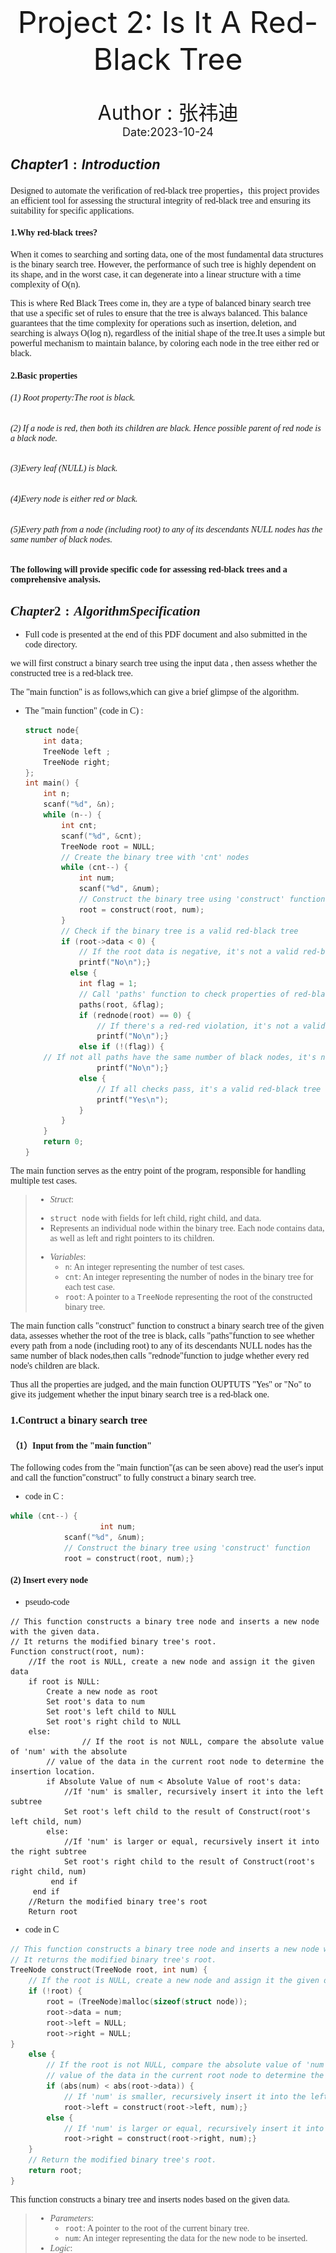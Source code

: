 <br><br><br><br><br><br><br><br><br><br><br><br><br><br><br><br><br><br><br><center><font size = 7>Project 2: Is It A Red-Black Tree</font></center>



<br>

<center><font size = 6>Author : 张祎迪</center></font>

<center><font size = 4.5>Date:2023-10-24</center></font>

<div STYLE="page-break-after: always;"></div>



## $Chapter 1: Introduction$

<font face=Times New Roman>

Designed to automate the verification of red-black tree properties，this project provides an efficient tool for assessing the structural integrity of red-black tree and ensuring its suitability for specific applications.

#### 1.Why red-black trees?

When it comes to searching and sorting data, one of the most fundamental data structures is the binary search tree. However, the performance of such tree is highly dependent on its shape, and in the worst case, it can degenerate into a linear structure with a time complexity of O(n). 

This is where Red Black Trees come in, they are a type of balanced binary search tree that use a specific set of rules to ensure that the tree is always balanced. This balance guarantees that the time complexity for operations such as insertion, deletion, and searching is always O(log n), regardless of the initial shape of the tree.It uses a simple but powerful mechanism to maintain balance, by coloring each node in the tree either red or black. 

#### 2.Basic properties

###### (1) Root property:The root is black.

###### (2) If a node is red, then both its children are black. Hence possible parent of red node is a black node.

###### (3)Every leaf (NULL) is black.

###### (4)Every node is either red or black.

###### (5)Every path from a node (including root) to any of its descendants NULL nodes has the same number of black nodes.

**The following will provide specific code for assessing red-black trees and a comprehensive analysis.**

## $Chapter 2:  Algorithm Specification$

* Full code is presented at the end of this PDF document and also submitted in the code directory.

we will first construct a binary search tree using the input data , then assess whether the constructed tree is a red-black tree.

The "main function" is as follows,which can give a brief glimpse of the algorithm.

* The "main function" (code in C) :

  ```C
  struct node{
      int data;
      TreeNode left ;
      TreeNode right;
  };
  int main() {
      int n;
      scanf("%d", &n);
      while (n--) {
          int cnt;
          scanf("%d", &cnt);
          TreeNode root = NULL;
          // Create the binary tree with 'cnt' nodes
          while (cnt--) {
              int num;
              scanf("%d", &num);
              // Construct the binary tree using 'construct' function
              root = construct(root, num);
          }
          // Check if the binary tree is a valid red-black tree
          if (root->data < 0) {
              // If the root data is negative, it's not a valid red-black tree
              printf("No\n");} 
        	else {
              int flag = 1;
              // Call 'paths' function to check properties of red-black tree
              paths(root, &flag);
              if (rednode(root) == 0) {
                  // If there's a red-red violation, it's not a valid red-black tree
                  printf("No\n");} 
              else if (!(flag)) {
      // If not all paths have the same number of black nodes, it's not a valid red-black tree
                  printf("No\n");}
              else {
                  // If all checks pass, it's a valid red-black tree
                  printf("Yes\n");
              }
          }
      }
      return 0;
  }
  ```

The main function serves as the  entry point of the program, responsible for handling multiple test cases.

> * *Struct*:
>  - `struct node` with fields for left child, right child, and data.
>   - Represents an individual node within the binary tree. Each node contains data, as well as left and right pointers to its children.
> * *Variables*:
>   - `n`: An integer representing the number of test cases.
>   - `cnt`: An integer representing the number of nodes in the binary tree for each test case.
>   - `root`: A pointer to a `TreeNode` representing the root of the constructed binary tree.
> 

<div STYLE="page-break-after: always;"></div>

The main function calls "construct" function to construct a binary search tree of the given data, assesses whether the root of the tree is black, calls "paths"function to see  whether every path from a node (including root) to any of its descendants NULL nodes has the same number of black nodes,then calls "rednode"function to judge whether every red node's  children are black. 

Thus all the properties are judged, and the main function OUPTUTS "Yes" or "No" to give its judgement whether the input binary search tree is a red-black one.



### 1.Contruct a binary search tree

#### （1）Input from the "main function"

The following codes  from the "main function"(as can be seen above) read the user's input and call the function"construct" to fully construct a binary search tree.

* code in C :

```C
while (cnt--) {
  					int num;
            scanf("%d", &num);
            // Construct the binary tree using 'construct' function
            root = construct(root, num);}
```

#### (2) Insert every node

* pseudo-code

```pseudocode
// This function constructs a binary tree node and inserts a new node with the given data.
// It returns the modified binary tree's root.
Function construct(root, num):
    //If the root is NULL, create a new node and assign it the given data
    if root is NULL:
        Create a new node as root
        Set root's data to num
        Set root's left child to NULL
        Set root's right child to NULL
    else:
				// If the root is not NULL, compare the absolute value of 'num' with the absolute
        // value of the data in the current root node to determine the insertion location.
        if Absolute Value of num < Absolute Value of root's data:
            //If 'num' is smaller, recursively insert it into the left subtree
            Set root's left child to the result of Construct(root's left child, num)
        else:
            //If 'num' is larger or equal, recursively insert it into the right subtree
            Set root's right child to the result of Construct(root's right child, num)
         end if
     end if
    //Return the modified binary tree's root
    Return root 
```

* code in C

```C
// This function constructs a binary tree node and inserts a new node with the given data.
// It returns the modified binary tree's root.
TreeNode construct(TreeNode root, int num) {
    // If the root is NULL, create a new node and assign it the given data.
    if (!root) {
        root = (TreeNode)malloc(sizeof(struct node));
        root->data = num;
        root->left = NULL;
        root->right = NULL;
}
    else {
        // If the root is not NULL, compare the absolute value of 'num' with the absolute
        // value of the data in the current root node to determine the insertion location.
        if (abs(num) < abs(root->data)) {
            // If 'num' is smaller, recursively insert it into the left subtree.
            root->left = construct(root->left, num);}
        else {
            // If 'num' is larger or equal, recursively insert it into the right subtree.
            root->right = construct(root->right, num);}
    }
    // Return the modified binary tree's root.
    return root;
}
```

This function constructs a binary tree and inserts nodes based on the given data.

> - *Parameters*:
>   - `root`: A pointer to the root of the current binary tree.
>   - `num`: An integer representing the data for the new node to be inserted.
> - *Logic*:
>   - If the `root` is `NULL`, the function creates a new node and assigns it the given data. This new node becomes the root of the binary tree.
>   - If the `root` is not `NULL`, the function compares the absolute value of `num` with the absolute value of the data in the current root node to determine the insertion location.
>   - If the absolute value of `num` is less than the absolute value of the data in the current root node, the function recursively inserts the new node into the left subtree.
>   - If the absolute value of `num` is greater than or equal to the absolute value of the data in the current root node, the function recursively inserts the new node into the right subtree.
>   - The function returns the modified binary tree's root after inserting the new node.
>

<div STYLE="page-break-after: always;"></div>

> * *Main Data Structures*:
>     * The main data structure used in this code is a binary tree. The binary tree consists of individual nodes, where each node is an instance of the `TreeNode` structure. The binary tree is constructed and modified by calling the `construct` function, which inserts nodes based on the data value.
>   
>     * *Binary Search Tree* is a node-based binary tree data structure which has the following properties:
>   * The left subtree of a node contains only nodes with keys lesser than the node’s key.
>       
>   * The right subtree of a node contains only nodes with keys greater than the node’s key.
>       
>   * The left and right subtree each must also be a binary search tree.



### 2.Assess the properties of red-black trees

#### (1) Judge whether the root is black

As in the "main function" above, the following code judges whether the root is black.If it is not black,then the input tree is not red-black,thus the main function OUPUTS "No" and returns.

```C
if (root->data < 0) {
    // If the root data is negative, it's not a valid red-black tree
    printf("No\n");} 
```

#### (2) Judge whether every path from a node (including root) to any of its descendants NULL nodes has the same number of black nodes

* pseudo-code

  ```pseudocode
  Function paths(root, flag):
      //Base case: If the current node is NULL (a leaf), return 1 (black node count).
      If root is NULL:
          Return 1
      end if
      // Recursively calculate the count of black nodes in the left subtree.
      left = Paths(root.left, flag)
      //Recursively calculate the count of black nodes in the right subtree.
      right = Paths(root.right, flag)
      // Compare the black node counts in the left and right subtrees.
      // If they are not equal, update the flag to 0, indicating an inconsistency.
      If left ≠ right:
          Set flag to 0
      end if
      // Determine the total count of black nodes in the current subtree.
      // Increment by 1 if the current node is a black node (data > 0).
      // If the current node is a red node (data < 0), the count is not incremented.
      if root.data > 0:
          Return left + 1
      else:
          Return left
      end if
  ```

* code in C

  ```C
  // This function checks if all paths from the root to leaves in a binary tree
  // have the same number of black nodes, updating a flag to indicate the result.
  int paths(TreeNode root, int* flag) {
      // Base case: If the current node is NULL (a leaf), return 1 (black node count).
      if (root == NULL) return 1;
      // Recursively calculate the count of black nodes in the left subtree.
      int left = paths(root->left, flag);
      // Recursively calculate the count of black nodes in the right subtree.
      int right = paths(root->right, flag);
      // Compare the black node counts in the left and right subtrees.
      // If they are not equal, update the flag to 0, indicating an inconsistency.
      if (left != right) {
          *flag = 0;
      }
      // Determine the total count of black nodes in the current subtree.
      // Increment by 1 if the current node is a black node (data > 0).
      // If the current node is a red node (data < 0), the count is not incremented.
      return (root->data > 0) ? left + 1 : left;
  }
  ```

The provided code defines a function for checking if all paths from the root to leaves in a binary tree have the same number of black nodes, updating a flag to indicate the result. Let's analyze the data structure used in this code:

> * *Function `paths(TreeNode root, int * flag)`*:
>   * Role: The function traverses the binary tree and checks if all paths from the root to the leaves contain the same number of black nodes, while updating a `flag` to indicate the result.
>   * Parameters:
>     * `root`: A pointer to the root node of the binary tree.
>     * `flag`: A pointer to an integer flag that is used to track the validity of the binary tree paths.[Originally set to $ONE$ in the main function ]
>
> * *Logic*:
>
>    - The function follows a recursive depth-first traversal of the binary tree.
>
>
>    - It starts with a base case: If the current node (`root`) is `NULL`, it means a leaf node has been reached, and the function returns 1 to indicate the presence of one black node (since all leaves in a red-black tree are black).
>
>
>    - The function then recursively calculates the count of black nodes in the left subtree by calling itself with the left child (`root->left`).
>
>
>    - It similarly calculates the count of black nodes in the right subtree by calling itself with the right child (`root->right`).
>
>
>    - The code compares the black node counts in the left and right subtrees. If they are not equal, it updates the `flag` to 0, indicating an inconsistency in the number of black nodes on the current path.
>
>
>    - The total count of black nodes in the current subtree is determined. If the current node's data (`root->data`) is greater than 0 (indicating a black node), the count is incremented by 1. If the data is negative (indicating a red node), the count is not incremented.
>
> * *Result* :
>   * If the input tree doesn't satisfy that every path from a node (including root) to any of its descendants NULL nodes has the same number of black nodes,the value of the int "flag" in the "main function"  [Originally set to ONE]will be changed to ZERO.



#### (3) Judge whether every red node's  children are black. 

* pseudo-code

  ```pseudocode
  Function rednode(root):
      //Base case: If the current node is NULL, there are no violations.
      if root is NULL:
          return 1
      end if
      //Check if the data of the current node is negative (indicating a red node).
      if root.data < 0:
          //Check if the child is also a red node, indicating a red-red violation.
          if root.left is not NULL and root.left.data < 0 or root.right is not NULL and root.right.data < 0:
              Return 0
          end if
      end if
      //Recursively check for red-red violations in the left and right subtrees.
      return Rednode(root.left) and Rednode(root.right)
  ```




* code in C

  ```C
  int rednode(TreeNode root) {
      // Base case: If the current node is NULL, there are no violations.
      if (!root) {
          return 1;
      }
      // Check if the data of the current node is negative (indicating a red node).
      if (root->data < 0) {
          // Check if the child is also a red node, indicating a red-red violation.
          if ((root->left && root->left->data < 0)||(root->right && root->right->data < 0)) {
              return 0;
          }
      }
      // Recursively check for red violations in the left and right subtrees.
      return rednode(root->left) && rednode(root->right);
  }
  ```



> * *Function `rednode(TreeNode root)`*:
>  - Role: This function recursively checks for red-red violations within the binary tree, returning 1 if no violations are found and 0 if any red-red violations are detected.
>   
>  - Parameters:
>     - `root`: A pointer to the root node of the binary tree.
>   
>* *Logic*:
>   - The function operates recursively, starting with the root node of the binary tree and traversing its subtrees.
>  
>   - In the base case, if the current node is `NULL`, the function returns 1, indicating no violations.
>  
>   - The function checks whether the data of the current node is negative (indicating a red node). If it is, further checks are performed.
>  
>   - It checks if the left child exists (`root->left`) and if its data is also negative. If both conditions are met, it returns 0, indicating a red-red violation.
>  
>   - Similarly, it checks if the right child exists (`root->right`) and if its data is also negative. If both conditions are met, it returns 0, indicating a red-red violation.
>  
>   - The function then recursively calls itself for the left and right subtrees and returns the logical AND of the results. This ensures that any violation detected in the subtrees is propagated up.
>  
> * *Result*:
>   * The function returns 1 if every red node's  children are black,else it returns 0.

<div STYLE="page-break-after: always;"></div>

## $Chapter 3:  Testing Results$

* Basic tests given in the $question$

<table>
  <tr>
    <td>Graph</td>
    <td>Input</td>
    <td>Judgement</td>
    <td>Reason</td>
  </tr>
  <tr>
    <td><img src="1.jpg" style="zoom:50%;"></td>
    <td>7 -2 1 5 -4 -11 8 14 -15</td>
    <td>Yes</td>
    <td>  / </td>
  </tr>
   <tr>
    <td><img src="2.jpg" style="zoom:50%;"></td>
    <td>11 -2 1 -7 5 -4 8 14 -15</td>
    <td>No</td>
    <td>A red node has a red child. </td>
  </tr>
    <tr>
    <td><img src="3.jpg" style="zoom:60%;"></td>
    <td>10 -7 5 -6 8 15 -11 17</td>
    <td>No</td>
    <td>Not every path from a node to all its<br> descendants NULL nodes has the <br>same number of black nodes.</td>
  </tr>
</table>


* Other Test Cases

> Note:For easier illustration,I've implemented a function called"printTree"to visually present the input binary search tree，which is commented in the souce code.Feel free to uncomment it if you want to see the tree more vividly when testing the result.

> printTree function

```pseudocode
void printTree(TreeNode n, int type, int level) {
    if (!n) {
        return; // If the node is empty, no operation is performed, just return
    }
    printTree(n->right, 2, level + 1); // Recursively traverse the right subtree, set type to 2, indicating the right subtree
    
    if (type != 0) {
        for (int i = 0; i < level; i++) {
            printf("     "); // Print a certain number of spaces to create a hierarchical structure
        }
    }
    if (type == 1) {
        printf("\\%d\n", n->data); // Print the node value with a backslash, indicating the right subtree
    } else if (type == 2) {
        printf("/%d\n", n->data); // Print the node value with a forward slash, indicating the left subtree
    } else {
        printf("%d\n", n->data); // By default, only print the node value
    }
    printTree(n->left, 1, level + 1);  // Recursively traverse the left subtree, set type to 1, indicating the left subtree
}
```

<table>
  <tr>
    <td>Graph</td>
    <td>Input</td>
    <td>Judgement</td>
    <td>Reason</td>
  </tr>
  <tr>
    <td><img src="4.png" style="zoom:35%;"></td>
    <td>10 -5 4 -3 6 -7 -13 12 -11 14 -15</td>
    <td>Yes</td>
    <td> / </td>
  </tr>
   <tr>
    <td><img src="6.png" style="zoom:35%;"></td>
    <td>10 -5 -4 -3 6 -7 -13 12 -11 14 -15</td>
    <td>No</td>
    <td>A red node has a red child. </td>
  </tr>
    <tr>
    <td><img src="5.png" style="zoom:32%;"></td>
    <td>10 -5 4 -3 2  6 -7 -13 12 -11 14 -15</td>
    <td>No</td>
    <td>Not every path from a node to all its<br> descendants NULL nodes has the <br>same number of black nodes.</td>
  </tr>
   <tr>
    <td><img src="7.png" style="zoom:35%;"></td>
    <td> -10 -5 4 -3 6 -7 -13 12 -11 14 -15</td>
    <td>No</td>
    <td>The root node is red. </td>
  </tr>
    <td><img src="8.png" style="zoom:50%;"></td>
    <td>5 6 -7</td>
    <td>No</td>
    <td>Not every path from a node to all its<br> descendants NULL nodes has the <br>same number of black nodes.<br>(This case is to justify that null leaf is black!)</td>
</table>


*The Program has past all the above test cases,indicating that it is to a degree complete and efficient to judge a red-black tree .*

<div STYLE="page-break-after: always;"></div>



## $Chapter 4:  Analysis$ $and$ $Comments$



### 1.Construct a binary search tree

#### $Time\ complexcity$

*  The "construct" function constructs a binary search tree by inserting every input node.

* In every insertion(OR consider only the "construct"function),suppose we have already construted a tree with N nodes using the prior input nodes,the inserted node has to go through at most  h（the height of the tree） times comparisons .

  * If the given tree is balanced, then $h =O(log_2N)= O(logN)$.
  * If the given tree is not balanced,then $h = O(N)$.

* Consider the whole process:

  * If the count of the input data is n,then,we have to call the"construct" function n times.

  * If the given tree is balanced:The overall time complexity is $O(nlogn)$  for the reason:
    $$
    log(𝑥−1)≤log⌊𝑥⌋≤log𝑥\\
    ∫_0^{n}log𝑥𝑑𝑥<∑_{k=1}^{n}log𝑘<∫_{1}^{n+1}log𝑥𝑑𝑥.\\
    
    O(log1 +log2+log3+……+logn)=O((𝑛+1)log(𝑛+1)−𝑛)=O(nlogn)\\
    $$

  * If the given tree is not balanced : The overall time complexity is $O(n^2)$  for the reason:[Worst case]
    $$
    O(1+2+3+……+n)=O(n^{2})
    $$

* Conclusion : Generally speaking , the time complexity can be $O(nlogn)$ considering that the given tree is balanced.However,if the input is a skewed tree,worst case time complexity can be $O(n^{2})$

#### $Space\ complexity$

* *Memory for Call Stack*:

  - Each recursive call to the `construct` function adds a new stack frame to the call stack. The space required for each stack frame includes function parameters, local variables, and the return address. In this case, the primary local variables are `root`, `num`, and `abs(num)`.

  - The maximum depth of the call stack (i.e., the maximum recursion depth) is equal to the height （h）of the binary tree. 
    - If the given tree is balanced, then $h =O(log_2N)= O(logN)$.
    - If the given tree is not balanced,then $h = O(N)$.
    - note : explantion provided above
  - Thus,like the time complexity analyzed above:
    - If the given tree is balanced:The overall space complexity for stack is $O(nlogn)$  for the reason:
    - If the given tree is not balanced : The overall space complexity for stack is $O(n^2)$  [Worst case]

* *Memory for Tree Nodes*:

  - For each call to `construct`, a new binary tree node is allocated using `malloc`. The memory for each node includes the data value, pointers to the left and right children, and any additional fields such as color information. This memory usage is constant per node and does not depend on the tree's height or size.

  - The space complexity for these tree nodes is O(N), where N is the number of nodes created during the execution of the `construct` function.

* *Total Space Complexity*:
  - If the given tree is balanced:The overall space complexity is $O(nlogn)+O(n)=O(nlogn)$ .
  - If the given tree is not balanced : The overall space complexity  is $O(n^2)+O(n)=O(n^2)$  [Worst case].



###  2.The "paths" Function

#### $time\ complexity$

- The function recursively calculates the count of black nodes in the left subtree and the right subtree by making two recursive calls.

- In the worst case, the function will visit every node in the tree exactly once. Therefore, the time complexity for the recursive calls is O(n), where n is the number of nodes in the binary tree.

#### $space\ complexity$

*  *Memory for Call Stack*:

  - Each function call to `paths` adds a new stack frame to the call stack, and the stack frame includes function parameters, local variables, and the return address.

  - In the worst case, the function will visit every node in the tree exactly once.,resulting in calling "paths" $O(n)$ times. Therefore, the space complexity for the call stack is O(n)) in the worst case.
* *Overall Space Complexity*:

  - Other than the call stack, the `paths` function uses a constant amount of memory for variables such as `left`, `right`, and `root`. This memory usage is not dependent on the size of the tree.
- Therefore, the overall space complexity of the `paths` function is O(n) due to the call stack and the recursion depth.



### 3.The "rednode"Function

#### $time\ complexity$

* *Data Comparison*:

  - The function checks the color of the current node (red or black) by inspecting the `data` field of the node (positive or negative).

  - Checking the color of the node is a constant-time operation and does not depend on the size of the tree. It is O(1).

* *Recursive Calls*:

  - The function makes recursive calls to `rednode` for the left and right child nodes.

  - In the worst case, the function will visit every node in the tree exactly once. Therefore, the time complexity for the recursive calls is O(n), where n is the number of nodes in the binary tree.

Overall, the time complexity of the `rednode` function is dominated by the recursive calls and is O(n), where n is the number of nodes in the binary tree.

#### $Space\ Complexity$:

- Each function call to `rednode` adds a new stack frame to the call stack, and the stack frame includes function parameters, local variables, and the return address.
- In the worst case, the function will visit every node in the tree exactly once.,resulting in calling "paths" $O(n)$ times. Therefore, the space complexity for the call stack is $O(n)$ in the worst case.



### Total

> Suppose input m sets of test cases,and the maximum size of the test case is n

#### $time\ complexity$

* If all the input test cases are balanced trees,from all the analysis above,we can easily get the overall time complexity of the program is $O(m*nlogn)$
* If all the input test cases are not balanced, from all the analysis above,we can easily get the overall time complexity of the program is $O(m*n^{2})$

Thus the time complexity of the program is between $O(m*nlog)$ and $O(m*n^{2})(worst\ case)$

#### $space\ complexity$

* If all the input test cases are balanced trees,from all the analysis above,we can easily get the overall space complexity of the program is $O(m*nlogn)$
* If all the input test cases are not balanced, from all the analysis above,we can easily get the overall space complexity of the program is $O(m*n^{2})$

Thus the space complexity of the program is between $O(m*nlog)$ and $O(m*n^{2})(worst\ case)$



## $Appendix:$  $Source$ $Code$ 

```C
#include<stdio.h>
#include<stdlib.h>
#include<math.h>
typedef struct node *TreeNode;

// Use "struct" to represent a tree node
struct node{
    int data;
    TreeNode left ;
    TreeNode right;
};

// This function constructs a binary tree node and inserts a new node with the given data.
// It returns the modified binary tree's root.
TreeNode construct(TreeNode root, int num) {
    // If the root is NULL, create a new node and assign it the given data.
    if (!root) {
        root = (TreeNode)malloc(sizeof(struct node));
        root->data = num;
        root->left = NULL;
        root->right = NULL;
    }
    else {
        // If the root is not NULL, compare the absolute value of 'num' with the absolute
        // value of the data in the current root node to determine the insertion location.
        if (abs(num) < abs(root->data)) {
            // If 'num' is smaller, recursively insert it into the left subtree.
            root->left = construct(root->left, num);
        }
        else {
            // If 'num' is larger or equal, recursively insert it into the right subtree.
            root->right = construct(root->right, num);
        }
    }
    // Return the modified binary tree's root.
    return root;
}

// This function checks for red-red violations within a binary tree.
// It returns 1 if there are no violations and 0 if any red-red violations are found.
int rednode(TreeNode root) {
    // Base case: If the current node is NULL, there are no violations.
    if (!root) {
        return 1;
    }
    // Check if the data of the current node is negative (indicating a red node).
    if (root->data < 0) {
        // Check if the child is also a red node, indicating a red-red violation.
        if ((root->left && root->left->data < 0)||(root->right && root->right->data < 0)) {
            return 0;
        }
    }
    // Recursively check for red violations in the left and right subtrees.
    return rednode(root->left) && rednode(root->right);
}


// This function checks if all paths from the root to leaves in a binary tree
// have the same number of black nodes, updating a flag to indicate the result.
int paths(TreeNode root, int* flag) {
    // Base case: If the current node is NULL (a leaf), return 1 (black node count).
    if (root == NULL) return 1;
    // Recursively calculate the count of black nodes in the left subtree.
    int left = paths(root->left, flag);
    // Recursively calculate the count of black nodes in the right subtree.
    int right = paths(root->right, flag);
    // Compare the black node counts in the left and right subtrees.
    // If they are not equal, update the flag to 0, indicating an inconsistency.
    if (left != right) {
        *flag = 0;
    }
    // Determine the total count of black nodes in the current subtree.
    // Increment by 1 if the current node is a black node (data > 0).
    // If the current node is a red node (data < 0), the count is not incremented.
    return (root->data > 0) ? left + 1 : left;
}
//This is a function to "print" to binary search tree.
void printTree(TreeNode n, int type, int level) {
    if (!n) {
        return; // If the node is empty, no operation is performed, just return
    }
    printTree(n->right, 2, level + 1); // Recursively traverse the right subtree, set type to 2, indicating the right subtree
    
    if (type != 0) {
        for (int i = 0; i < level; i++) {
            printf("     "); // Print a certain number of spaces to create a hierarchical structure
        }
    }
    if (type == 1) {
        printf("\\%d\n", n->data); // Print the node value with a backslash, indicating the right subtree
    } else if (type == 2) {
        printf("/%d\n", n->data); // Print the node value with a forward slash, indicating the left subtree
    } else {
        printf("%d\n", n->data); // By default, only print the node value
    }
    printTree(n->left, 1, level + 1);  // Recursively traverse the left subtree, set type to 1, indicating the left subtree
}
int main() {
    int n;
    scanf("%d", &n);

    // Process 'n' test cases
    while (n--) {
        int cnt;
        scanf("%d", &cnt);
        TreeNode root = NULL;

        // Create the binary tree with 'cnt' nodes
        while (cnt--) {
            int num;
            scanf("%d", &num);

            // Construct the binary tree using 'construct' function
            root = construct(root, num);
        }
      //Uncomment it if you want to see to printed tree.
      /*
        printf("\n");
        printTree(root, 0,  0);	
      */
        // Check if the binary tree is a valid red-black tree
        if (root->data < 0) {
            // If the root data is negative, it's not a valid red-black tree
            printf("No\n");
        } else {
            int flag = 1;
            // Call 'paths' function to check properties of red-black tree
            paths(root, &flag);

            if (rednode(root) == 0) {
                // If there's a red-red violation, it's not a valid red-black tree
                printf("No\n");
            } else if (!(flag)) {
                // If not all paths have the same number of black nodes, it's not a valid red-black tree
                printf("No\n");
            } else {
                // If all checks pass, it's a valid red-black tree
                printf("Yes\n");
            }
        }
    }
    return 0;
}
```



## $Declaration$

*I hereby declare that all the work done in this project titled "Is It A Red-Black Tree" is of my independent effort.*

</font>